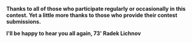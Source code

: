 **Thanks to all of those who participate regularly or occasionally in this contest. Yet a little more thanks to those who provide their contest submissions.**

**I'll be happy to hear you all again, 73' Radek Lichnov**

